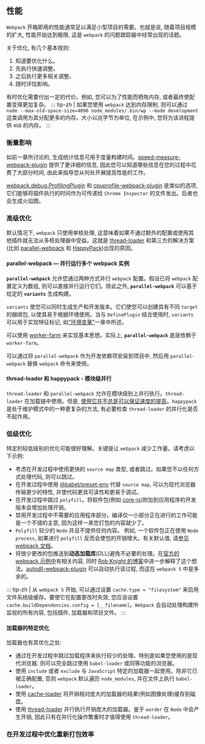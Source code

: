 ## 性能
`Webpack` 开箱即用的性能通常足以满足小型项目的需要。也就是说, 随着项目规模的扩大, 性能开始达到极限, 这是 `webpack` 的问题跟踪器中经常出现的话题。

关于优化, 有几个基本规则:

1. 知道要优化什么。
2. 先执行快速调整。
3. 之后执行更多相关调整。
4. 随时评估影响。

有时优化需要付出一定的代价。例如, 您可以为了性能而牺牲内存, 或者最终使配置变得更加复杂。
::: tip-zh | 
如果您使用 `webpack` 达到内存限制, 则可以通过 `node --max-old-space-size=4096 node_modules/.bin/wp --mode development` 这类调用为其分配更多的内存。大小以兆字节为单位, 在示例中, 您将为该进程提供 `4GB` 的内存。
:::

### 衡量影响
如前一章所讨论的, 生成统计信息可用于度量构建时间。[speed-measure-webpack-plugin](https://www.npmjs.com/package/speed-measure-webpack-plugin) 提供了更详细的信息, 因此您可以知道哪些信息在您的过程中花费了大部分时间, 由此来指导您从何处开展提高性能的工作。

[webpack.debug.ProfilingPlugin](https://webpack.js.org/plugins/profiling-plugin/) 和 [cpuprofile-webpack-plugin](https://github.com/jantimon/cpuprofile-webpack-plugin) 是类似的选项, 它们能够将插件执行的时间作为可传递给 `Chrome Inspector` 的文件发出。后者也会生成火焰图。

### 高级优化
默认情况下, `webpack` 只使用单核处理, 这意味着如果不通过额外的配置或使用其他插件就无法从多核处理器中受益。这就是 [thread-loader](https://www.npmjs.com/package/thread-loader) 和第三方的解决方案(比如 [parallel-webpack](https://www.npmjs.com/package/parallel-webpack) 和 [HappyPack](https://www.npmjs.com/package/happypack))出现的原因。

#### parallel-webpack — 并行运行多个 webpack 实例
**`parallel-webpack`** 允许您通过两种方式并行 `webpack` 配置。假设已将 `webpack` 配置定义为数组, 则可以直接并行运行它们。除此之外, **`parallel-webpack`** 可以基于给定的 **`variants`** 生成构建。

`variants` 使您可以同时生成生产和开发版本。它们使您可以创建具有不同 `target`的捆绑包, 以使其易于根据环境使用。当与 `DefinePlugin` 结合使用时, `variants` 可以用于实现特征标记, 如["环境变量"](./environment-variables)一章中所述。

可以使用 [worker-farm](https://www.npmjs.com/package/worker-farm) 来实现基本思想。实际上, **`parallel-webpack`** 底层依赖于 `worker-farm`。

可以通过将 `parallel-webpack` 作为开发依赖项安装到项目中, 然后用 `parallel-webpack` 替换 `webpack` 命令来使用。

#### thread-loader 和 happypack - 模块级并行
`thread-loader` 和 `parallel-webpack` 允许在模块级别上并行执行。`thread-loader` 在加载链中使用。但是, [使用它并不总是可以保证速度的提高]()。`happypack` 是处于维护模式中的一种更复杂的方法, 有必要检查 `thread-loader` 的并行化是否不起作用。

### 低级优化
特定的较低级别的优化可能很好理解。关键是让 `webpack` 减少工作量。请考虑以下示例:

- 考虑在开发过程中使用更快的 `source map` 类型, 或者跳过。如果您不以任何方式处理代码, 则可以跳过。
- 在开发过程中使用 [@babel/preset-env](https://www.npmjs.com/package/@babel/preset-env) 代替 `source map`, 可以为现代浏览器传输更少的特性, 并使代码更具可读性和更易于调试。
- 在开发过程中跳过 `polyfill`。将软件包(例如 [core-js](https://www.npmjs.com/package/core-js))附加到应用程序的开发版本会增加处理开销。
- 禁用开发过程中不需要的应用程序部分。编译仅一小部分正在进行的工作可能是一个不错的主意, 因为这样一来您打包的内容就少了。
- `Polyfill` 较少的 `Node` 并且不提供任何内容。 例如, 一个软件包正在使用 `Node` `process`, 如果进行 `polyfill` 反而会使包的开销增大。有关默认值, 请[参见 webpack 文档](https://webpack.js.org/configuration/node/)。
- 将很少更改的包推送到**动态加载库**(DLL)避免不必要的处理。在[官方的 webpack 示例中](https://github.com/webpack/webpack/tree/master/examples/dll-user)有相关内容, 同时 [Rob Knight 的博客](https://robertknight.me.uk/posts/webpack-dll-plugins/)中进一步解释了这个想法。[autodll-webpack-plugin](https://www.npmjs.com/package/autodll-webpack-plugin) 可以自动执行该过程, 而这在 `webpack 5` 中是多余的。

::: tip-zh | 
从 `webpack 5` 开始, 可以通过设置 `cache.type = "filesystem"` 来启用文件系统级缓存。要使它在配置更改时失效, 您应该设置 `cache.buildDependencies.config = [__filename]`。`Webpack` 会自动处理构建所监视的所有内容, 包括插件, 加载器和项目文件。
:::

#### 加载器的特定优化
加载器也有其优化之处:
- 通过在开发过程中跳过加载程序来执行较少的处理。特别是如果您使用的是现代浏览器, 则可以完全跳过使用 `babel-loader` 或同等功能的浏览器。
- 使用 `include` 或者 `exclude` 与 `JavaScript` 特定的加载器一起使用。除非它已被正确配置, 否则 `webpack` 默认遍历 `node_modules`, 并在文件上执行 `babel-loader`。
- 使用 [cache-loader](https://www.npmjs.com/package/cache-loader) 将开销相对庞大的加载器的结果(例如图像处理)缓存到磁盘。
- 使用 [thread-loader](https://www.npmjs.com/package/thread-loader) 并行执行开销庞大的加载器。鉴于 `worder` 在 `Node` 中会产生开销, 因此只有在并行化操作繁重时才值得使用 `thread-loader`。

### 在开发过程中优化重新打包效率
